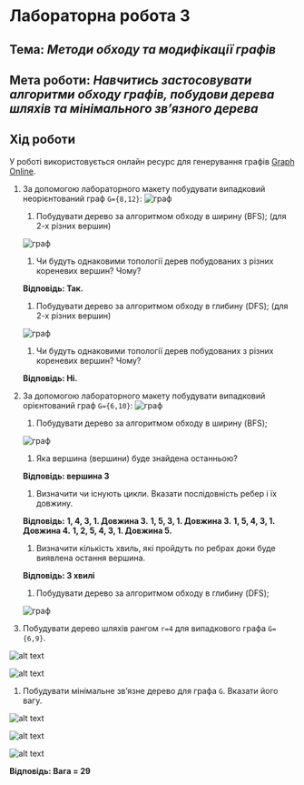 # Лабораторна робота 3
## Тема: _Методи обходу та модифікації графів_
## Мета роботи: _Навчитись застосовувати алгоритми обходу графів, побудови дерева шляхів та мінімального зв’язного дерева_

## Хід роботи
У роботі використовується онлайн ресурс для генерування графів [Graph Online](https://graphonline.ru/).
1. За допомогою лабораторного макету побудувати випадковий неорієнтований граф `G={8,12}`:
![граф](https://github.com/osyka-oleksandr/osyka_lab_totk_2021/blob/main/lab-3/%D0%B3%D1%80%D0%B0%D1%84.png)
    1. Побудувати дерево за алгоритмом обходу в ширину (BFS); (для 2-х різних вершин)

    ![граф](https://github.com/osyka-oleksandr/osyka_lab_totk_2021/blob/main/lab-3/%D0%B3%D1%80%D0%B0%D1%841%D1%88%D0%B8%D1%80%D0%B8%D0%BD%D0%B0.png)
    
    1. Чи будуть однаковими топології дерев побудованих з різних кореневих вершин? Чому?

    **Відповідь: Так.**
    
    1. Побудувати дерево за алгоритмом обходу в глибину (DFS); (для 2-х різних вершин)

    ![граф](https://github.com/osyka-oleksandr/osyka_lab_totk_2021/blob/main/lab-3/%D0%B3%D1%80%D0%B0%D1%841%D0%B2%D0%B3%D0%BB%D0%B8%D0%B1.png)

    1. Чи будуть однаковими топології дерев побудованих з різних кореневих вершин? Чому?

    **Відповідь: Ні.**

1. За допомогою лабораторного макету побудувати випадковий орієнтований граф `G={6,10}`:
![граф](https://github.com/osyka-oleksandr/osyka_lab_totk_2021/blob/main/lab-3/%D0%B3%D1%80%D0%B0%D1%842.png)
    1. Побудувати дерево за алгоритмом обходу в ширину (BFS);

    ![граф](https://github.com/osyka-oleksandr/osyka_lab_totk_2021/blob/main/lab-3/%D0%B3%D1%80%D0%B0%D1%842%D0%B2%D1%88%D0%B8%D1%80%D0%B8%D0%BD%D1%83.png)

    1. Яка вершина (вершини) буде знайдена останньою?

    **Відповідь: вершина 3**
    
    1. Визначити чи існують цикли. Вказати послідовність ребер і їх довжину.

    **Відповідь:**
    **1, 4, 3, 1. Довжина 3.**
    **1, 5, 3, 1. Довжина 3.**
    **1, 5, 4, 3, 1. Довжина 4.**
    **1, 2, 5, 4, 3, 1. Довжина 5.**
    
    1. Визначити кількість хвиль, які пройдуть по ребрах доки буде виявлена остання вершина.

    **Відповідь: 3 хвилі**
    
    1. Побудувати дерево за алгоритмом обходу в глибину (DFS);

    ![граф](https://github.com/osyka-oleksandr/osyka_lab_totk_2021/blob/main/lab-3/%D0%B3%D1%80%D0%B0%D1%842%D0%B2%D0%B3%D0%BB%D0%B8%D0%B1.png)

1. Побудувати дерево шляхів рангом `r=4` для випадкового графа `G={6,9}`.

![alt text](https://github.com/osyka-oleksandr/osyka_lab_totk_2021/blob/main/lab-3/%D0%B3%D1%80%D0%B0%D1%843.png)

![alt text](https://github.com/osyka-oleksandr/osyka_lab_totk_2021/blob/main/lab-3/%D0%B3%D1%80%D0%B0%D1%843%D0%B4%D0%B5%D1%80%D0%B5%D0%B2%D0%BE.png)

1. Побудувати мінімальне зв’язне дерево для графа `G`. Вказати його вагу.

![alt text](https://github.com/BobasB/lab_example/blob/master/lab_guidance/3_/images/graph.png "Знайти вагу графа")

![alt text](https://github.com/osyka-oleksandr/osyka_lab_totk_2021/blob/main/lab-3/4.png)

![alt text](https://github.com/osyka-oleksandr/osyka_lab_totk_2021/blob/main/lab-3/%D0%B3%D1%80%D0%B0%D1%844.png)

**Відповідь: Вага = 29**
